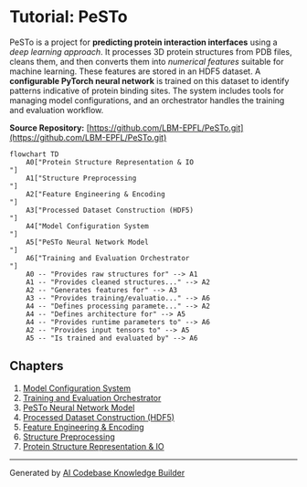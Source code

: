 # Tutorial: PeSTo

PeSTo is a project for **predicting protein interaction interfaces** using a *deep learning approach*.
It processes 3D protein structures from PDB files, cleans them, and then converts them into *numerical features* suitable for machine learning.
These features are stored in an HDF5 dataset. A **configurable PyTorch neural network** is trained on this dataset to identify patterns indicative of protein binding sites.
The system includes tools for managing model configurations, and an orchestrator handles the training and evaluation workflow.


**Source Repository:** [https://github.com/LBM-EPFL/PeSTo.git](https://github.com/LBM-EPFL/PeSTo.git)

```mermaid
flowchart TD
    A0["Protein Structure Representation & IO
"]
    A1["Structure Preprocessing
"]
    A2["Feature Engineering & Encoding
"]
    A3["Processed Dataset Construction (HDF5)
"]
    A4["Model Configuration System
"]
    A5["PeSTo Neural Network Model
"]
    A6["Training and Evaluation Orchestrator
"]
    A0 -- "Provides raw structures for" --> A1
    A1 -- "Provides cleaned structures..." --> A2
    A2 -- "Generates features for" --> A3
    A3 -- "Provides training/evaluatio..." --> A6
    A4 -- "Defines processing paramete..." --> A2
    A4 -- "Defines architecture for" --> A5
    A4 -- "Provides runtime parameters to" --> A6
    A2 -- "Provides input tensors to" --> A5
    A5 -- "Is trained and evaluated by" --> A6
```

## Chapters

1. [Model Configuration System
](01_model_configuration_system_.md)
2. [Training and Evaluation Orchestrator
](02_training_and_evaluation_orchestrator_.md)
3. [PeSTo Neural Network Model
](03_pesto_neural_network_model_.md)
4. [Processed Dataset Construction (HDF5)
](04_processed_dataset_construction__hdf5__.md)
5. [Feature Engineering & Encoding
](05_feature_engineering___encoding_.md)
6. [Structure Preprocessing
](06_structure_preprocessing_.md)
7. [Protein Structure Representation & IO
](07_protein_structure_representation___io_.md)


---

Generated by [AI Codebase Knowledge Builder](https://github.com/The-Pocket/Tutorial-Codebase-Knowledge)